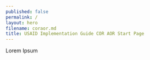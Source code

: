 ```yaml
---
published: false
permalink: /
layout: hero
filename: coraor.md
title: USAID Implementation Guide COR AOR Start Page
---
```


Lorem Ipsum
